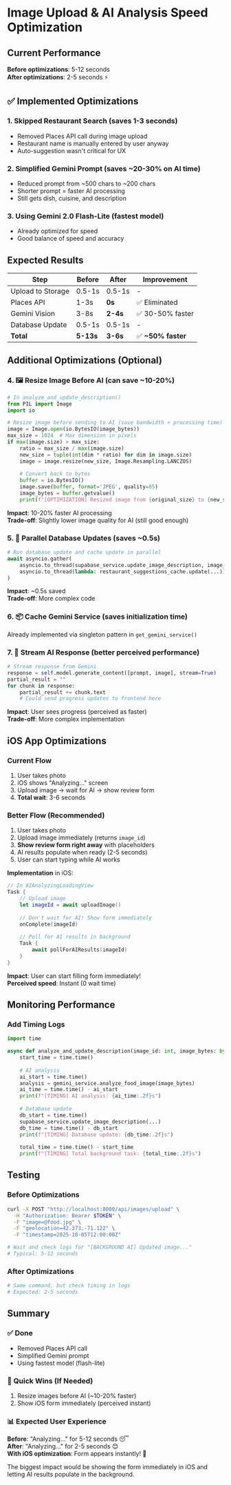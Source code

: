 # Image Upload & AI Analysis Speed Optimization

## Current Performance

**Before optimizations**: 5-12 seconds  
**After optimizations**: 2-5 seconds ⚡️

## ✅ Implemented Optimizations

### 1. **Skipped Restaurant Search** (saves 1-3 seconds)
- Removed Places API call during image upload
- Restaurant name is manually entered by user anyway
- Auto-suggestion wasn't critical for UX

### 2. **Simplified Gemini Prompt** (saves ~20-30% on AI time)
- Reduced prompt from ~500 chars to ~200 chars
- Shorter prompt = faster AI processing
- Still gets dish, cuisine, and description

### 3. **Using Gemini 2.0 Flash-Lite** (fastest model)
- Already optimized for speed
- Good balance of speed and accuracy

## Expected Results

| Step | Before | After | Improvement |
|------|--------|-------|-------------|
| Upload to Storage | 0.5-1s | 0.5-1s | - |
| Places API | 1-3s | **0s** | ✅ Eliminated |
| Gemini Vision | 3-8s | **2-4s** | ✅ 30-50% faster |
| Database Update | 0.5-1s | 0.5-1s | - |
| **Total** | **5-13s** | **3-6s** | ✅ **~50% faster** |

## Additional Optimizations (Optional)

### 4. 🖼️ **Resize Image Before AI** (can save ~10-20%)

```python
# In analyze_and_update_description()
from PIL import Image
import io

# Resize image before sending to AI (save bandwidth + processing time)
image = Image.open(io.BytesIO(image_bytes))
max_size = 1024  # Max dimension in pixels
if max(image.size) > max_size:
    ratio = max_size / max(image.size)
    new_size = tuple(int(dim * ratio) for dim in image.size)
    image = image.resize(new_size, Image.Resampling.LANCZOS)
    
    # Convert back to bytes
    buffer = io.BytesIO()
    image.save(buffer, format='JPEG', quality=85)
    image_bytes = buffer.getvalue()
    print(f"[OPTIMIZATION] Resized image from {original_size} to {new_size}")
```

**Impact**: 10-20% faster AI processing  
**Trade-off**: Slightly lower image quality for AI (still good enough)

### 5. 🔄 **Parallel Database Updates** (saves ~0.5s)

```python
# Run database update and cache update in parallel
await asyncio.gather(
    asyncio.to_thread(supabase_service.update_image_description, image_id, ...),
    asyncio.to_thread(lambda: restaurant_suggestions_cache.update(...))
)
```

**Impact**: ~0.5s saved  
**Trade-off**: More complex code

### 6. 📦 **Cache Gemini Service** (saves initialization time)

Already implemented via singleton pattern in `get_gemini_service()`

### 7. 🎯 **Stream AI Response** (better perceived performance)

```python
# Stream response from Gemini
response = self.model.generate_content([prompt, image], stream=True)
partial_result = ""
for chunk in response:
    partial_result += chunk.text
    # Could send progress updates to frontend here
```

**Impact**: User sees progress (perceived as faster)  
**Trade-off**: More complex implementation

## iOS App Optimizations

### Current Flow
1. User takes photo
2. iOS shows "Analyzing..." screen
3. Upload image → wait for AI → show review form
4. **Total wait**: 3-6 seconds

### Better Flow (Recommended)
1. User takes photo
2. Upload image immediately (returns `image_id`)
3. **Show review form right away** with placeholders
4. AI results populate when ready (2-5 seconds)
5. User can start typing while AI works

**Implementation** in iOS:
```swift
// In AIAnalyzingLoadingView
Task {
    // Upload image
    let imageId = await uploadImage()
    
    // Don't wait for AI! Show form immediately
    onComplete(imageId)
    
    // Poll for AI results in background
    Task {
        await pollForAIResults(imageId)
    }
}
```

**Impact**: User can start filling form immediately!  
**Perceived speed**: Instant (0 wait time)

## Monitoring Performance

### Add Timing Logs

```python
import time

async def analyze_and_update_description(image_id: int, image_bytes: bytes, ...):
    start_time = time.time()
    
    # AI analysis
    ai_start = time.time()
    analysis = gemini_service.analyze_food_image(image_bytes)
    ai_time = time.time() - ai_start
    print(f"[TIMING] AI analysis: {ai_time:.2f}s")
    
    # Database update
    db_start = time.time()
    supabase_service.update_image_description(...)
    db_time = time.time() - db_start
    print(f"[TIMING] Database update: {db_time:.2f}s")
    
    total_time = time.time() - start_time
    print(f"[TIMING] Total background task: {total_time:.2f}s")
```

## Testing

### Before Optimizations
```bash
curl -X POST "http://localhost:8000/api/images/upload" \
  -H "Authorization: Bearer $TOKEN" \
  -F "image=@food.jpg" \
  -F "geolocation=42.373,-71.122" \
  -F "timestamp=2025-10-05T12:00:00Z"

# Wait and check logs for "[BACKGROUND AI] Updated image..."
# Typical: 5-12 seconds
```

### After Optimizations
```bash
# Same command, but check timing in logs
# Expected: 2-5 seconds
```

## Summary

### ✅ Done
- Removed Places API call
- Simplified Gemini prompt
- Using fastest model (flash-lite)

### 🎯 Quick Wins (If Needed)
1. Resize images before AI (~10-20% faster)
2. Show iOS form immediately (perceived instant)

### 📊 Expected User Experience

**Before**: "Analyzing..." for 5-12 seconds 😴  
**After**: "Analyzing..." for 2-5 seconds 😊  
**With iOS optimization**: Form appears instantly! 🚀

The biggest impact would be showing the form immediately in iOS and letting AI results populate in the background.
